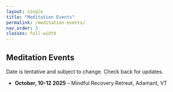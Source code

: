 ```yaml
---
layout: single
title: "Meditation Events"
permalink: /meditation-events/
nav_order: 3
classes: full-width
---
```

## Meditation Events

Date is tentative and subject to change. Check back for updates.
- **October, 10-12 2025** – Mindful Recovery Retreat, Adamant, VT

<!-- You can embed a calendar or external feed here if desired -->
